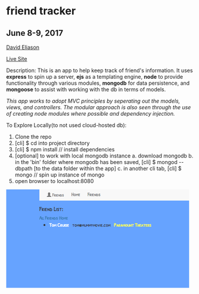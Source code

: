 # friend tracker
## June 8-9, 2017
[David Eliason](http://www.deliason.com)

[Live Site](https://myfriendtracker.herokuapp.com/)

Description:
This is an app to help keep track of friend's information. It uses **express** to spin up a server, **ejs** as a templating engine, **node** to provide functionality through various modules, **mongodb** for data persistence, and **mongoose** to assist with working with the db in terms of models.

*This app works to adopt MVC principles by seperating out the models, views, and controllers. The modular approach is also seen through the use of creating node modules where possible and dependency injection.*

To Explore Locally(to not used cloud-hosted db):

1. Clone the repo
2. [cli] $ cd into project directory
3. [cli] $ npm install   // install dependencies
4. [optional] to work with local mongodb instance
  a. download mongodb
  b. in the 'bin' folder where mongodb has been saved, [cli] $ mongod --dbpath [to the data folder within the app]
  c. in another cli tab, [cli] $ mongo // spin up instance of mongo
5. open browser to localhost:8080

![Friend Tracker](./friend_tracker.png?raw=true "friend tracker")





